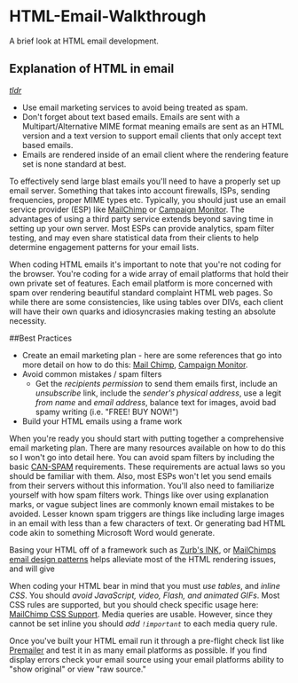 # HTML-Email-Walkthrough
A brief look at HTML email development.

## Explanation of HTML in email

*[tldr](#tldr)*

* Use email marketing services to avoid being treated as spam.
* Don't forget about text based emails. Emails are sent with a Multipart/Alternative MIME format meaning emails are sent as an HTML version and a text version to support email clients that only accept text based emails.
* Emails are rendered inside of an email client where the rendering feature set is none standard at best.

To effectively send large blast emails you'll need to have a properly set up email server. Something that takes into account firewalls, ISPs, sending frequencies, proper MIME types etc. Typically, you should just use an email service provider (ESP) like [MailChimp](http://mailchimp.com/) or [Campaign Monitor](https://www.campaignmonitor.com/). The advantages of using a third party service extends beyond saving time in setting up your own server. Most ESPs can provide analytics, spam filter testing, and may even share statistical data from their clients to help determine engagement patterns for your email lists.

When coding HTML emails it's important to note that you're not coding for the browser. You're coding for a wide array of email platforms that hold their own private set of features. Each email platform is more concerned with spam over rendering beautiful standard complaint HTML web pages. So while there are some consistencies, like using tables over DIVs, each client will have their own quarks and idiosyncrasies making testing an absolute necessity.

##Best Practices

* Create an email marketing plan - here are some references that go into more detail on how to do this: [Mail Chimp](http://mailchimp.com/resources/), [Campaign Monitor](https://www.campaignmonitor.com/guides/).
* Avoid common mistakes / spam filters
  * Get the _recipients permission_ to send them emails first, include an _unsubscribe_ link, include the _sender's physical address_, use a legit _from name_ and _email address_, balance text for images, avoid bad spamy writing (i.e. "FREE! BUY NOW!")
* Build your HTML emails using a frame work

When you're ready you should start with putting together a comprehensive email marketing plan. There are many resources available on how to do this so I won't go into detail here. You can avoid spam filters by including the basic [CAN-SPAM](http://www.ftc.gov/tips-advice/business-center/can-spam-act-compliance-guide-business) requirements. These requirements are actual laws so you should be familiar with them. Also, most ESPs won't let you send emails from their servers without this information. You'll also need to familiarize yourself with how spam filters work. Things like over using explanation marks, or vague subject lines are commonly known email mistakes to be avoided. Lesser known spam triggers are things like including large images in an email with less than a few characters of text. Or generating bad HTML code akin to something Microsoft Word would generate.

<a name="tldr"></a>Basing your HTML off of a framework such as [Zurb's INK](http://zurb.com/ink/), or [MailChimps email design patterns](http://templates.mailchimp.com/resources/email-design-patterns/) helps alleviate most of the HTML rendering issues, and will give

When coding your HTML bear in mind that you must _use tables_, and _inline CSS_. You should *avoid* *JavaScript, video, Flash, and animated GIFs*. Most CSS rules are supported, but you should check specific usage here: [MailChimp CSS Support](http://templates.mailchimp.com/resources/email-client-css-support/). Media queries are usable. However, since they cannot be set inline you should _add `!important`_ to each media query rule.

Once you've built your HTML email run it through a pre-flight check list like [Premailer](http://premailer.dialect.ca/) and test it in as many email platforms as possible. If you find display errors check your email source using your email platforms ability to "show original" or view "raw source."

